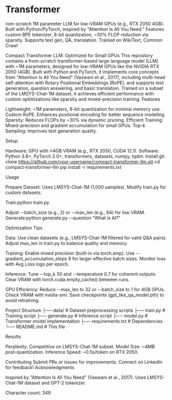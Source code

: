 # Transformer
rom-scratch 1M parameter LLM for low-VRAM GPUs (e.g., RTX 2050 4GB). Built with Python/PyTorch, inspired by "Attention Is All You Need." Features custom BPE tokenizer, 8-bit quantization, ~30% FLOP reduction via sparsity. Supports text gen, QA, translation. Trained on WikiText, Common Crawl

Compact Transformer LLM: Optimized for Small GPUs
This repository contains a from-scratch transformer-based large language model (LLM) with ~1M parameters, designed for low-VRAM GPUs like the NVIDIA RTX 2050 (4GB). Built with Python and PyTorch, it implements core concepts from "Attention Is All You Need" (Vaswani et al., 2017), including multi-head self-attention with Rotary Positional Embeddings (RoPE), and supports text generation, question answering, and basic translation. Trained on a subset of the LMSYS-Chat-1M dataset, it achieves efficient performance with custom optimizations like sparsity and mixed-precision training.
Features

Lightweight: ~1M parameters, 8-bit quantization for minimal memory use.
Custom RoPE: Enhances positional encoding for better sequence modeling.
Sparsity: Reduces FLOPs by ~30% via dynamic pruning.
Efficient Training: Mixed-precision and gradient accumulation for small GPUs.
Top-k Sampling: Improves text generation quality.

Setup

Hardware: GPU with ≥4GB VRAM (e.g., RTX 2050, CUDA 12.1).
Software: Python 3.8+, PyTorch 2.0+, transformers, datasets, numpy, tqdm.
Install:git clone https://github.com/your-username/compact-transformer-llm.git
cd compact-transformer-llm
pip install -r requirements.txt



Usage

Prepare Dataset:
Uses LMSYS-Chat-1M (1,000 samples). Modify train.py for custom datasets.


Train:python train.py

Adjust --batch_size (e.g., 2) or --max_len (e.g., 64) for low VRAM.
Generate:python generate.py --question "What is AI?"



Optimization Tips

Data:
Use clean datasets (e.g., LMSYS-Chat-1M filtered for valid Q&A pairs).
Adjust max_len in train.py to balance quality and memory.


Training:
Enable mixed precision (built-in via torch.amp).
Use --gradient_accumulation_steps 8 for larger effective batch sizes.
Monitor loss with Avg Loss logs per epoch.


Inference:
Tune --top_k 50 and --temperature 0.7 for coherent outputs.
Clear VRAM with torch.cuda.empty_cache() between runs.


GPU Efficiency:
Reduce --max_len to 32 or --batch_size to 1 for 4GB GPUs.
Check VRAM with nvidia-smi.
Save checkpoints (gpt_like_qa_model.pth) to avoid retraining.



Project Structure
├── data/              # Dataset preprocessing scripts
├── train.py           # Training script
├── generate.py        # Inference script
├── model.py           # Transformer model implementation
├── requirements.txt   # Dependencies
└── README.md          # This file

Results

Perplexity: Competitive on LMSYS-Chat-1M subset.
Model Size: ~4MB post-quantization.
Inference Speed: ~0.5s/token on RTX 2050.

Contributing
Submit PRs or issues for improvements. Connect on LinkedIn for feedback!
Acknowledgments

Inspired by "Attention Is All You Need" (Vaswani et al., 2017).
Uses LMSYS-Chat-1M dataset and GPT-2 tokenizer.

Character count: 349
